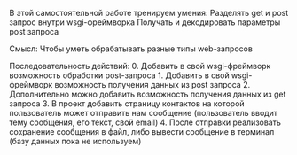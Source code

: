 В этой самостоятельной работе тренируем умения:
    Разделять get и post запрос внутри wsgi-фреймворка
    Получать и декодировать параметры post запроса

Смысл:
    Чтобы уметь обрабатывать разные типы web-запросов

Последовательность действий:
    0. Добавить в свой wsgi-фреймворк возможность обработки post-запроса
    1. Добавить в свой wsgi-фреймворк возможность получения данных из post запроса
    2. Дополнительно можно добавить возможность получения данных из get запроса
    3. В проект добавить страницу контактов на которой пользователь может отправить нам сообщение  (пользователь вводит тему сообщения, его текст, свой email)
    4. После отправки реализовать сохранение сообщения в файл, либо вывести сообщение в терминал (базу данных пока не используем)
    